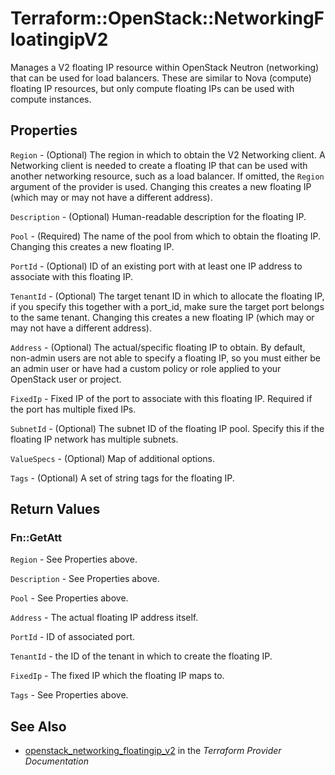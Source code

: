 # Terraform::OpenStack::NetworkingFloatingipV2

Manages a V2 floating IP resource within OpenStack Neutron (networking)
that can be used for load balancers.
These are similar to Nova (compute) floating IP resources,
but only compute floating IPs can be used with compute instances.

## Properties

`Region` - (Optional) The region in which to obtain the V2 Networking client. A Networking client is needed to create a floating IP that can be used with another networking resource, such as a load balancer. If omitted, the `Region` argument of the provider is used. Changing this creates a new floating IP (which may or may not have a different address).

`Description` - (Optional) Human-readable description for the floating IP.

`Pool` - (Required) The name of the pool from which to obtain the floating IP. Changing this creates a new floating IP.

`PortId` - (Optional) ID of an existing port with at least one IP address to associate with this floating IP.

`TenantId` - (Optional) The target tenant ID in which to allocate the floating IP, if you specify this together with a port_id, make sure the target port belongs to the same tenant. Changing this creates a new floating IP (which may or may not have a different address).

`Address` - (Optional) The actual/specific floating IP to obtain. By default, non-admin users are not able to specify a floating IP, so you must either be an admin user or have had a custom policy or role applied to your OpenStack user or project.

`FixedIp` - Fixed IP of the port to associate with this floating IP. Required if the port has multiple fixed IPs.

`SubnetId` - (Optional) The subnet ID of the floating IP pool. Specify this if the floating IP network has multiple subnets.

`ValueSpecs` - (Optional) Map of additional options.

`Tags` - (Optional) A set of string tags for the floating IP.


## Return Values

### Fn::GetAtt

`Region` - See Properties above.

`Description` - See Properties above.

`Pool` - See Properties above.

`Address` - The actual floating IP address itself.

`PortId` - ID of associated port.

`TenantId` - the ID of the tenant in which to create the floating IP.

`FixedIp` - The fixed IP which the floating IP maps to.

`Tags` - See Properties above.

## See Also

* [openstack_networking_floatingip_v2](https://www.terraform.io/docs/providers/openstack/r/networking_floatingip_v2.html) in the _Terraform Provider Documentation_